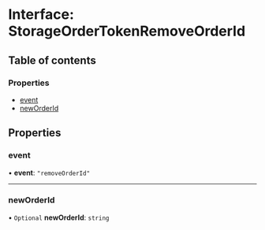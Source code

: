 # Interface: StorageOrderTokenRemoveOrderId

## Table of contents

### Properties

- [event](StorageOrderTokenRemoveOrderId.md#event)
- [newOrderId](StorageOrderTokenRemoveOrderId.md#neworderid)

## Properties

### event

• **event**: ``"removeOrderId"``

___

### newOrderId

• `Optional` **newOrderId**: `string`
